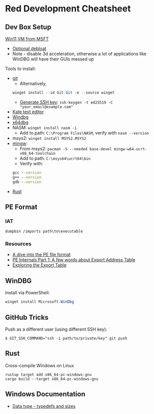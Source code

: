 # Red Development Cheatsheet

## Dev Box Setup
[Win11 VM from MSFT](https://developer.microsoft.com/en-us/windows/downloads/virtual-machines/)
- [Optional debloat](https://github.com/Raphire/Win11Debloat)
- Note - disable 3d acceleration, otherwise a lot of applications like WinDBG will have their GUIs messed up

Tools to install:
- [git](https://git-scm.com/download/win)
  - Alternatively,
  ```PowerShell
  winget install --id Git.Git -e --source winget
  ```
  - [Generate SSH key](https://docs.github.com/en/authentication/connecting-to-github-with-ssh/generating-a-new-ssh-key-and-adding-it-to-the-ssh-agent): `ssh-keygen -t ed25519 -C "your_email@example.com"`
- [Kate text editor](https://www.microsoft.com/store/apps/9NWMW7BB59HW)
- [Windbg](https://aka.ms/windbg/download)
- [x64dbg](https://github.com/x64dbg/x64dbg)
- NASM: `winget install nasm -i`
  - Add to path: `C:\Program Files\NASM`, verify with `nasm --version` 
- msys2: `winget install MSYS2.MSYS2`
- [mingw](https://code.visualstudio.com/docs/cpp/config-mingw):
  - From msys2: `pacman -S --needed base-devel mingw-w64-ucrt-x86_64-toolchain`
  - Add to path: `C:\msys64\ucrt64\bin`
  - Verify with:
  ```cmd
  gcc --version
  g++ --version
  gdb --version
  ```
- [Rust](https://forge.rust-lang.org/infra/other-installation-methods.html)

## PE Format

### IAT
```
dumpbin /imports path\to\executable
```

### Resources
- [A dive into the PE file format](https://0xrick.github.io/win-internals/pe1/)
- [PE Internals Part 1: A few words about Export Address Table](https://ferreirasc.github.io/PE-Export-Address-Table/)
- [Exploring the Export Table](https://dev.to/wireless90/exploring-the-export-table-windows-pe-internals-4l47)

## WinDBG
Install via PowerShell:
```powershell
winget install Microsoft.WinDbg
```

## GitHub Tricks
Push as a different user (using different SSH key):
```
$ GIT_SSH_COMMAND="ssh -i path/to/private/key" git push
```
## Rust
Cross-compile Windows on Linux
```
rustup target add x86_64-pc-windows-gnu
cargo build --target x86_64-pc-windows-gnu
```

## Windows Documentation
- [Data type - typedefs and sizes](https://learn.microsoft.com/en-us/windows/win32/winprog/windows-data-types)

